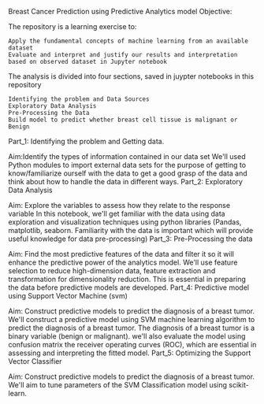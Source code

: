 Breast Cancer Prediction using Predictive Analytics model
Objective:

The repository is a learning exercise to:

    Apply the fundamental concepts of machine learning from an available dataset
    Evaluate and interpret and justify our results and interpretation based on observed dataset in Jupyter notebook

The analysis is divided into four sections, saved in juypter notebooks in this repository

    Identifying the problem and Data Sources
    Exploratory Data Analysis
    Pre-Processing the Data
    Build model to predict whether breast cell tissue is malignant or Benign

Part_1: Identifying the problem and Getting data.

Aim:Identify the types of information contained in our data set We'll used Python modules to import external data sets for the purpose of getting to know/familiarize ourself with the data to get a good grasp of the data and think about how to handle the data in different ways. 
Part_2: Exploratory Data Analysis

Aim:  Explore the variables to assess how they relate to the response variable In this notebook, we'll get familiar with the data using data exploration and visualization techniques using python libraries (Pandas, matplotlib, seaborn. Familiarity with the data is important which will provide useful knowledge for data pre-processing)
Part_3: Pre-Processing the data

Aim: Find the most predictive features of the data and filter it so it will enhance the predictive power of the analytics model. We'll use feature selection to reduce high-dimension data, feature extraction and transformation for dimensionality reduction. This is essential in preparing the data before predictive models are developed.
Part_4: Predictive model using Support Vector Machine (svm)

Aim: Construct predictive models to predict the diagnosis of a breast tumor. We'll construct a predictive model using SVM machine learning algorithm to predict the diagnosis of a breast tumor. The diagnosis of a breast tumor is a binary variable (benign or malignant). we'll also evaluate the model using confusion matrix the receiver operating curves (ROC), which are essential in assessing and interpreting the fitted model.
Part_5: Optimizing the Support Vector Classifier

Aim: Construct predictive models to predict the diagnosis of a breast tumor. We'll aim to tune parameters of the SVM Classification model using scikit-learn.
